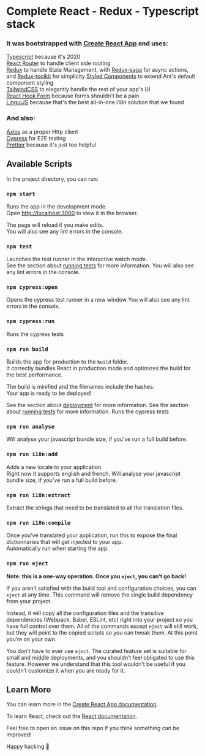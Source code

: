# Complete React - Redux - Typescript stack

### It was bootstrapped with [Create React App](https://github.com/facebook/create-react-app) and uses:

[Typescript](https://github.com/microsoft/TypeScript) because it's 2020  
[React Router](https://github.com/ReactTraining/react-router) to handle client side routing  
[Redux](https://github.com/reduxjs/react-redux) to handle State Management, with [Redux-saga](https://github.com/redux-saga/redux-saga) for async actions, and
[Redux-toolkit](https://redux-toolkit.js.org/) for simplicity
[Styled Components](https://github.com/styled-components/styled-components) to extend Ant's default component styling  
[TailwindCSS](https://github.com/tailwindcss/tailwindcss) to elegantly handle the rest of your app's UI  
[React Hook Form](https://github.com/react-hook-form/react-hook-form) because forms shouldn't be a pain  
[LinguiJS](https://github.com/lingui/js-lingui) because that's the best all-in-one i18n solution that we found

### And also:

[Axios](https://github.com/axios/axios) as a proper Http client  
[Cypress](https://github.com/cypress-io/cypress) for E2E testing  
[Prettier](https://github.com/prettier/prettier) because it's just too helpful

## Available Scripts

In the project directory, you can run:

### `npm start`

Runs the app in the development mode.<br />
Open [http://localhost:3000](http://localhost:3000) to view it in the browser.

The page will reload if you make edits.<br />
You will also see any lint errors in the console.

### `npm test`

Launches the test runner in the interactive watch mode.<br />
See the section about [running tests](https://facebook.github.io/create-react-app/docs/running-tests) for more information.
You will also see any lint errors in the console.

### `npm cypress:open`

Opens the cypress test runner in a new window
You will also see any lint errors in the console.

### `npm cypress:run`

Runs the cypress tests

### `npm run build`

Builds the app for production to the `build` folder.<br />
It correctly bundles React in production mode and optimizes the build for the best performance.

The build is minified and the filenames include the hashes.<br />
Your app is ready to be deployed!

See the section about [deployment](https://facebook.github.io/create-react-app/docs/deployment) for more information.
See the section about [running tests](https://facebook.github.io/create-react-app/docs/running-tests) for more information.
Runs the cypress tests

### `npm run analyse`

Will analyse your javascript bundle size, if you've run a full build before.

### `npm run i18n:add`

Adds a new locale to your application.<br />
Right now it supports english and french.
Will analyse your javascript bundle size, if you've run a full build before.

### `npm run i18n:extract`

Extract the strings that need to be translated to all the translation files.

### `npm run i18n:compile`

Once you've translated your application, run this to expose the final dictionnaries that will get injected to your app.<br />
Automatically run when starting the app.

### `npm run eject`

**Note: this is a one-way operation. Once you `eject`, you can’t go back!**

If you aren’t satisfied with the build tool and configuration choices, you can `eject` at any time. This command will remove the single build dependency from your project.

Instead, it will copy all the configuration files and the transitive dependencies (Webpack, Babel, ESLint, etc) right into your project so you have full control over them. All of the commands except `eject` will still work, but they will point to the copied scripts so you can tweak them. At this point you’re on your own.

You don’t have to ever use `eject`. The curated feature set is suitable for small and middle deployments, and you shouldn’t feel obligated to use this feature. However we understand that this tool wouldn’t be useful if you couldn’t customize it when you are ready for it.

## Learn More

You can learn more in the [Create React App documentation](https://facebook.github.io/create-react-app/docs/getting-started).

To learn React, check out the [React documentation](https://reactjs.org/).

Feel free to open an issue on this repo if you think something can be improved!

Happy hacking 🎉

